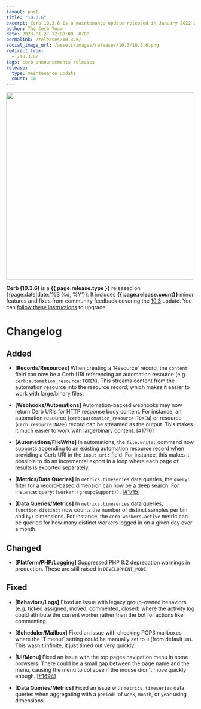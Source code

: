 ```yaml
---
layout: post
title: "10.3.6"
excerpt: Cerb 10.3.6 is a maintenance update released in January 2022 with 10 improvements from community feedback.
author: The Cerb Team
date: 2023-01-27 12:00:00 -0700
permalink: /releases/10.3.6/
social_image_url: /assets/images/releases/10.3/10.3.6.png
redirect_from:
  - /10.3.6/
tags: cerb announcements releases
release:
  type: maintenance update
  count: 10
---
```


<div class="cerb-screenshot">
<img src="{{page.social_image_url}}" class="screenshot" width="500">
</div>

**Cerb (10.3.6)** is a **{{ page.release.type }}** released on {{page.date|date:'%B %d, %Y'}}. It includes **{{ page.release.count}}** minor features and fixes from community feedback covering the [10.3](/releases/10.3/) update.  You can [follow these instructions](/docs/upgrading/) to upgrade.

# Changelog

## Added

* **[Records/Resources]** When creating a 'Resource' record, the `content` field can now be a Cerb URI referencing an automation resource (e.g. `cerb:automation_resource:TOKEN`). This streams content from the automation resource into the resource record; which makes it easier to work with large/binary files.

* **[Webhooks/Automations]** Automation-backed webhooks may now return Cerb URIs for HTTP response body content. For instance, an automation resource (`cerb:automation_resource:TOKEN`) or resource (`cerb:resource:NAME`) record can be streamed as the output. This makes it much easier to work with large/binary content. [[#1710](https://github.com/jstanden/cerb/issues/1710)]

* **[Automations/FileWrite]** In automations, the `file.write:` command now supports appending to an existing automation resource record when providing a Cerb URI in the `input:uri:` field. For instance, this makes it possible to do an incremental export in a loop where each page of results is exported separately.

* **[Metrics/Data Queries]** In `metrics.timeseries` data queries, the `query:` filter for a record-based dimension can now be a deep search. For instance: `query:(worker:(group:Support))`. [[#1715](https://github.com/jstanden/cerb/issues/1715)]

* **[Data Queries/Metrics]** In `metrics.timeseries` data queries, `function:distinct` now counts the number of distinct samples per bin and `by:` dimensions. For instance, the `cerb.workers.active` metric can be queried for how many distinct workers logged in on a given day over a month.

## Changed

* **[Platform/PHP/Logging]** Suppressed PHP 8.2 deprecation warnings in production. These are still raised in `DEVELOPMENT_MODE`.

## Fixed

* **[Behaviors/Logs]** Fixed an issue with legacy group-owned behaviors (e.g. ticked assigned, moved, commented, closed) where the activity log could attribute the current worker rather than the bot for actions like commenting.

* **[Scheduler/Mailbox]** Fixed an issue with checking POP3 mailboxes where the 'Timeout' setting could be manually set to `0` (from default `30`). This wasn't infinite, it just timed out very quickly.

* **[UI/Menu]** Fixed an issue with the top pages navigation menu in some browsers. There could be a small gap between the page name and the menu, causing the menu to collapse if the mouse didn't move quickly enough. [[#1694](https://github.com/jstanden/cerb/issues/1694)]

* **[Data Queries/Metrics]** Fixed an issue with `metrics.timeseries` data queries when aggregating with a `period:` of `week`, `month`, or `year` using dimensions.